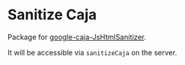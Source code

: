 Sanitize Caja 
=============

Package for [google-caja-JsHtmlSanitizer](https://code.google.com/p/google-caja/wiki/JsHtmlSanitizer).

It will be accessible via `sanitizeCaja` on the server.
